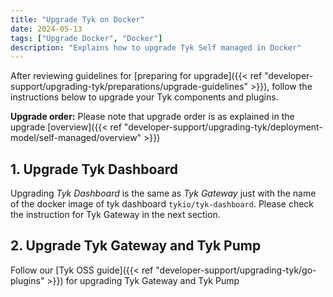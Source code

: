 ```yaml
---
title: "Upgrade Tyk on Docker"
date: 2024-05-13
tags: ["Upgrade Docker", "Docker"]
description: "Explains how to upgrade Tyk Self managed in Docker"
---
```


After reviewing guidelines for [preparing for upgrade]({{< ref "developer-support/upgrading-tyk/preparations/upgrade-guidelines" >}}),
follow the instructions below to upgrade your Tyk components and plugins.

**Upgrade order:**
Please note that upgrade order is as explained in the upgrade [overview]({{< ref "developer-support/upgrading-tyk/deployment-model/self-managed/overview" >}})


## 1. Upgrade Tyk Dashboard
Upgrading *Tyk Dashboard* is the same as *Tyk Gateway* just with the name of the docker image of tyk dashboard
`tykio/tyk-dashboard`. Please check the instruction for Tyk Gateway in the next section.

## 2. Upgrade Tyk Gateway and Tyk Pump
Follow our [Tyk OSS guide]({{< ref "developer-support/upgrading-tyk/go-plugins" >}}) for upgrading Tyk Gateway and Tyk Pump